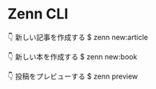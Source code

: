 # Zenn CLI

👇 新しい記事を作成する
$ zenn new:article

👇 新しい本を作成する
$ zenn new:book

👇 投稿をプレビューする
$ zenn preview
